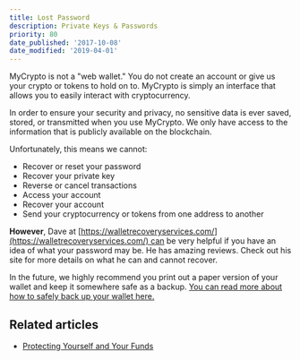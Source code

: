 ```yaml
---
title: Lost Password
description: Private Keys & Passwords
priority: 80
date_published: '2017-10-08'
date_modified: '2019-04-01'
---
```


MyCrypto is not a "web wallet." You do not create an account or give us your crypto or tokens to hold on to. MyCrypto is simply an interface that allows you to easily interact with cryptocurrency.

In order to ensure your security and privacy, no sensitive data is ever saved, stored, or transmitted when you use MyCrypto. We only have access to the information that is publicly available on the blockchain.

Unfortunately, this means we cannot:

* Recover or reset your password
* Recover your private key
* Reverse or cancel transactions
* Access your account
* Recover your account
* Send your cryptocurrency or tokens from one address to another

**However**, Dave at [https://walletrecoveryservices.com/](https://walletrecoveryservices.com/) can be very helpful if you have an idea of what your password may be. He has amazing reviews. Check out his site for more details on what he can and cannot recover.

In the future, we highly recommend you print out a paper version of your wallet and keep it somewhere safe as a backup. [You can read more about how to safely back up your wallet here.](/how-to/backup-restore/how-to-save-back-up-your-wallet)

## Related articles

* [Protecting Yourself and Your Funds](/staying-safe/protecting-yourself-and-your-funds)
